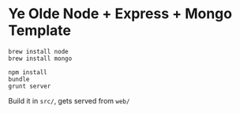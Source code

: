 # Ye Olde Node + Express + Mongo Template

    brew install node
    brew install mongo

    npm install
    bundle
    grunt server

Build it in ``src/``, gets served from ``web/``
